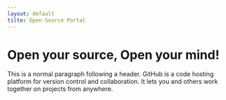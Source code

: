 ```yaml
---
layout: default
tilte: Open-Source Portal
---
```


# [](#header-1)Open your source, Open your mind!

This is a normal paragraph following a header. GitHub is a code hosting platform for version control and collaboration. It lets you and others work together on projects from anywhere.
